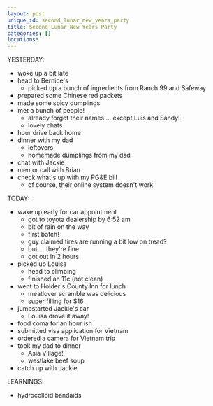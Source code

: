 ```yaml
---
layout: post
unique_id: second_lunar_new_years_party
title: Second Lunar New Years Party
categories: []
locations: 
---
```


YESTERDAY:
* woke up a bit late
* head to Bernice's
  * picked up a bunch of ingredients from Ranch 99 and Safeway
* prepared some Chinese red packets
* made some spicy dumplings
* met a bunch of people!
  * already forgot their names ... except Luis and Sandy!
  * lovely chats
* hour drive back home
* dinner with my dad
  * leftovers
  * homemade dumplings from my dad
* chat with Jackie
* mentor call with Brian
* check what's up with my PG&E bill
  * of course, their online system doesn't work

TODAY:
* wake up early for car appointment
  * got to toyota dealership by 6:52 am
  * bit of rain on the way
  * first batch!
  * guy claimed tires are running a bit low on tread?
  * but ... they're fine
  * got out in 2 hours
* picked up Louisa
  * head to climbing
  * finished an 11c (not clean)
* went to Holder's County Inn for lunch
  * meatlover scramble was delicious
  * super filling for $16
* jumpstarted Jackie's car
  * Louisa drove it away!
* food coma for an hour ish
* submitted visa application for Vietnam
* ordered a camera for Vietnam trip
* took my dad to dinner
  * Asia Village!
  * westlake beef soup
* catch up with Jackie

LEARNINGS:
* hydrocolloid bandaids
